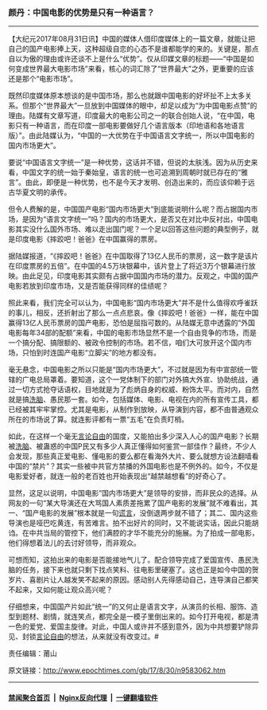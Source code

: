 ### 颜丹：中国电影的优势是只有一种语言？
------------------------

<p>【大纪元2017年08月31日讯】中国的媒体人借印度媒体上的一篇文章，就能让把自己的国产电影捧上天，这种超级自恋的心态不是谁都能学的来的。关键是，那点自以为傲的理由或许还谈不上是什么“优势”。仅从印媒文章的标题——“中国是如何变成世界最大电影市场”来看，核心的词汇除了“世界最大”之外，更重要的应该还是那个“电影市场”。</p>
<p>既然印度媒体原本想谈的是中国市场，那么也就跟中国电影的好坏扯不上太多关系。但那个“世界最大”一旦放到中国媒体的眼中，却足以成为“为中国电影点赞”的理由。陆媒有文章写道，印度最大的电影公司之一的联合创始人说，“在中国，电影只有一种语言，而在印度一部电影要做好几个语言版本（印地语和各地语言版）”。由此陆媒认为，“中国的一大优势在于中国语言文字统一，所以中国电影的国内市场更大”。</p>
<p>要说“中国语言文字统一”是一种优势，这话并不错，但说的太肤浅。因为从历史来看，中国文字的统一始于秦始皇，语言的统一也可追溯到周朝时就已存在的“雅言”。由此，即便是一种优势，也不是今天才发明、创造出来的，而应该仰赖于远古华夏文明的承传。</p>
<p>但令人费解的是，中国国产电影“国内市场更大”到底能说明什么呢？而占据国内市场，是因为“语言文字统一”吗？国内的市场更大，是否又在对比中反衬出，中国电影其实没什么国外市场、难以走出国门呢？一个足以回答这些问题的典型例子，就是印度电影《摔跤吧！爸爸》在中国赢得的票房。</p>
<p>据陆媒报道，“《摔跤吧！爸爸》在中国取得了13亿人民币的票房，这一数字是该片在印度票房的五倍”。在中国的4.5万块银幕中，该片登上了将近3万个银幕进行放映。由此足见，印度电影其实颇有占据中国国内市场的潜力。反观之，中国的国产电影若放到印度市场，又是否能获得同样的佳绩呢？</p>
<p>照此来看，我们完全可以认为，中国电影“国内市场更大”并不是什么值得欢呼雀跃的事儿，相反，还折射出了那么一点点悲哀。像《摔跤吧！爸爸》一样，能在中国赢得13亿人民币票房的国产电影，恐怕是屈指可数的。从陆媒无意中透露的“外国电影每年34部的配额”来看，中国的电影市场显然不是一个自由竞争的市场，而是一个搞分配、搞限额的、被政令控制的市场。若不信，咱们大可放开这个国内市场，只怕到时连国产电影“立脚尖”的地方都没有。</p>
<p>毫无悬念，中国电影之所以只能是“国内市场更大”，不过就是因为有中宣部统一管辖的广电总局罩着。要知道，这个一党体制下的部门对外搞大外宣、协助统战，通过一切方式抢夺话语权，目地就是为了彪炳自身的权威、粉饰太平。而对内，自然就是搞<a href="http://www.epochtimes.com/gb/tag/%E6%B4%97%E8%84%91.html">洗脑</a>、愚民那一套。如今，包括媒体、电影、电视在内的所有宣传工具，都已经被其牢牢掌控。尤其是电影，从制作到放映，从导演到内容，都不由普通观众所在的市场说了算。就连影评都有一票“五毛”在负责盯梢。</p>
<p>如此，在这样一个毫无<a href="http://www.epochtimes.com/gb/tag/%E8%A8%80%E8%AE%BA%E8%87%AA%E7%94%B1.html">言论自由</a>的国度，又能拍出多少深入人心的国产电影？长期被<a href="http://www.epochtimes.com/gb/tag/%E6%B4%97%E8%84%91.html">洗脑</a>、被蛊惑的中国P民又有多少人真正懂得如何鉴赏一部佳作？最终，不少人会发现，那些真正爱电影、懂电影的要么都在看海外大片、要么就想方设法翻墙看中国的“禁片”？其实一些被中共官方禁播的外国电影也是不例外的。如今，不仅是电影爱好者，就连一般的老百姓也开始表现出“越禁越想看”的好奇心了。</p>
<p>显然，这足以说明，中国电影“国内市场更大”是领导的安排，而非民众的选择。从网友的一句“某大导演还在大骂国人素质差拖累了国产电影的发展”就不难看出，其一、“国产电影的发展”根本就是一句<a href="http://www.epochtimes.com/gb/tag/%E8%B0%8E%E8%A8%80.html">谎言</a>，没倒退两步就不错了；其二、国内这些导演也是哑巴吃黄连，有苦难言。拍不出好片的同时，又不能说实话，因此只能胡诌。在中共当局的管控下，他们满腔的才华不能充分的施展。为了拍成一部电影，他们得想着法儿的去讨好领导，而非观众。</p>
<p>可想而知，这拍出来的电影是否能接地气儿了。配合领导完成了爱国宣传、愚民洗脑的任务，接下来也就只剩下找点笑料、往电影里硬塞了。这也正是如今中国的贺岁片、喜剧片让人越发笑不起来的原因。感动别人先得感动自己，连导演自己都笑不起来，又如何能让观众高兴呢？</p>
<p>仔细想来，中国国产片如此“统一”的又何止是语言文字，从演员的长相、服饰、造型到题材、剧情，就连笑点，都完全是一模子里倒出来的。如今打开电视，都是清一色的爱党、爱国主旋律。对此，中国人或许并不感到意外，因为中共想要铲除异见、封锁<a href="http://www.epochtimes.com/gb/tag/%E8%A8%80%E8%AE%BA%E8%87%AA%E7%94%B1.html">言论自由</a>的想法，从来就没有改变过。#</p>
<p>责任编辑：莆山</p>

原文链接：http://www.epochtimes.com/gb/17/8/30/n9583062.htm


------------------------
#### [禁闻聚合首页](https://github.com/gfw-breaker/banned-news/blob/master/README.md) &nbsp;|&nbsp; [Nginx反向代理](https://github.com/gfw-breaker/open-proxy/blob/master/README.md) &nbsp;|&nbsp; [一键翻墙软件](https://github.com/gfw-breaker/nogfw/blob/master/README.md)